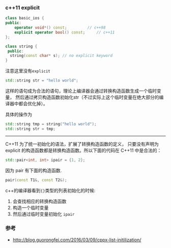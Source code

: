 ### c++11 explicit
```c++
class basic_ios {
public:
    operator void*() const;			// c++98
    explicit operator bool() const;		// c++11
};
```
```c++
class string {
 public:
  string(const char* s); // no explicit keyword
}
```
注意这里没有`explicit`
```c++
std::string str = "hello world";
```

这样的语句成为合法的语句，理论上编译器会通过转换构造函数生成一个临时变量，
然后通过拷贝构造函数初始化str（不过实际上这个临时变量在绝大部分的编译器中都会优化掉）。


具体的操作为
```c++
std::string tmp = string("hello world");
std::string str = tmp;
```


---

C++11 为了统一初始化的语法，扩展了转换构造函数的定义，
只要没有声明为 explicit 的构造函数都是转换构造函数。所以下面的代码在 C++11 中是合法的：
```c++
std::pair<int, int> ipair = {1, 2};
```
因为 pair 有下面的构造函数.

```c++
pair(const T1&, const T2&);
```

c++的编译器看到`{}`类型的列表初始化的时候:
1. 会查找相应的转换构造函数
2. 构造一个临时变量
3. 然后通过临时变量初始化 `ipair`


### 参考

- http://blog.guorongfei.com/2016/03/09/cppx-list-initilization/
